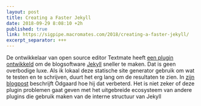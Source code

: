 ```yaml
---
layout: post
title: Creating a Faster Jekyll
date: 2018-09-29 8:08:10 +2h
published: true
link: https://sigpipe.macromates.com/2018/creating-a-faster-jekyll/
excerpt_separator: +++
---
```

De ontwikkelaar van open source editor Textmate heeft [een plugin ontwikkeld](https://github.com/sorbits/glim) om de blogsoftware [Jekyll](https://jekyllrb.com) sneller te maken. Dat is geen overbodige luxe. Als ik lokaal deze statische site generator gebruik om wat te testen en te schrijven, duurt het erg lang om de resultaten te zien. In [zijn blogpost](https://sigpipe.macromates.com/2018/creating-a-faster-jekyll/) beschrijft Odgaard hoe hij dat verbeterd. Het is niet zeker of deze plugin problemen gaat geven met het uitgebreide ecosysteem van andere plugins die gebruik maken van de interne structuur van Jekyll